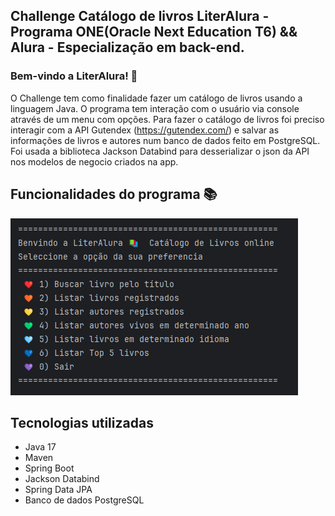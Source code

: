 Challenge Catálogo de livros LiterAlura - Programa ONE(Oracle Next Education T6) && Alura - Especialização em back-end.
-----------------------------------------------------------------

### Bem-vindo a LiterAlura! 🌻
O Challenge tem como finalidade fazer um catálogo de livros usando a linguagem Java. O programa tem interação com o usuário via console através de um menu com opções.
Para fazer o catálogo de livros foi preciso interagir com a API Gutendex (https://gutendex.com/) e salvar as informações de livros e autores num banco de dados feito em PostgreSQL. 
Foi usada a biblioteca Jackson Databind para desserializar o json da API nos modelos de negocio criados na app.


Funcionalidades do programa 📚
-----------------------------------------------------------------
   ![img.png](img.png)

Tecnologias utilizadas
-----------------------------------------------------------------
* Java 17
* Maven
* Spring Boot
* Jackson Databind
* Spring Data JPA
* Banco de dados PostgreSQL


